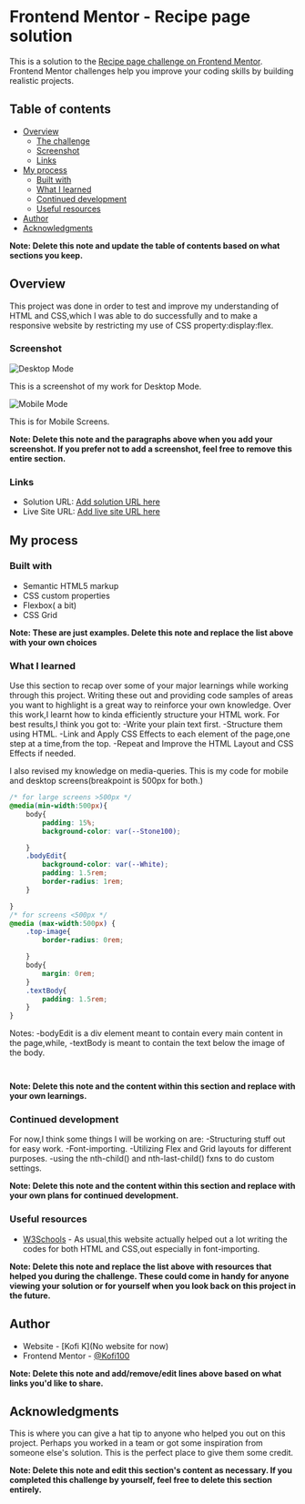 # Frontend Mentor - Recipe page solution

This is a solution to the [Recipe page challenge on Frontend Mentor](https://www.frontendmentor.io/challenges/recipe-page-KiTsR8QQKm). Frontend Mentor challenges help you improve your coding skills by building realistic projects. 

## Table of contents

- [Overview](#overview)
  - [The challenge](#the-challenge)
  - [Screenshot](#screenshot)
  - [Links](#links)
- [My process](#my-process)
  - [Built with](#built-with)
  - [What I learned](#what-i-learned)
  - [Continued development](#continued-development)
  - [Useful resources](#useful-resources)
- [Author](#author)
- [Acknowledgments](#acknowledgments)

**Note: Delete this note and update the table of contents based on what sections you keep.**

## Overview
This project was done in order to test and improve my understanding of HTML and CSS,which I was able to do successfully and
to make a responsive website by restricting my use of CSS property:display:flex.

### Screenshot

![Desktop Mode](./screenshot_1.png)


This is a screenshot of my work for Desktop Mode.


![Mobile Mode](./screenshot_2.png) 



This is for Mobile Screens.



**Note: Delete this note and the paragraphs above when you add your screenshot. If you prefer not to add a screenshot, feel free to remove this entire section.**

### Links

- Solution URL: [Add solution URL here](https://your-solution-url.com)
- Live Site URL: [Add live site URL here](https://kofi100.github.io/RecipePageHTML-Chall/)

## My process

### Built with

- Semantic HTML5 markup
- CSS custom properties
- Flexbox( a bit)
- CSS Grid

**Note: These are just examples. Delete this note and replace the list above with your own choices**

### What I learned

Use this section to recap over some of your major learnings while working through this project. Writing these out and providing code samples of areas you want to highlight is a great way to reinforce your own knowledge.
Over this work,I learnt how to kinda efficiently structure your HTML work.
For best results,I think you got to:
-Write your plain text first.
-Structure them using HTML.
-Link and Apply CSS Effects to each element of the page,one step at a time,from the top.
-Repeat and Improve the HTML Layout and CSS Effects if needed.

I also revised my knowledge on media-queries.
This is my code for mobile and desktop screens(breakpoint is 500px for both.)

```css
/* for large screens >500px */
@media(min-width:500px){
    body{
        padding: 15%;
        background-color: var(--Stone100);

    }
    .bodyEdit{
        background-color: var(--White);
        padding: 1.5rem;
        border-radius: 1rem;
    }

}
/* for screens <500px */
@media (max-width:500px) {
    .top-image{
        border-radius: 0rem;

    }
    body{
        margin: 0rem;
    }
    .textBody{
        padding: 1.5rem;
    }
}
```
Notes:
-bodyEdit is a div element meant to contain every main content in the page,while,
-textBody is meant to contain the text below the image of the body. 

```html

```

```js

```

**Note: Delete this note and the content within this section and replace with your own learnings.**

### Continued development

For now,I think some things I will be working on are:
-Structuring stuff out for easy work.
-Font-importing.
-Utilizing Flex and Grid layouts for different purposes.
-using the  nth-child() and nth-last-child() fxns to do custom settings.

**Note: Delete this note and the content within this section and replace with your own plans for continued development.**

### Useful resources

- [W3Schools](https://www.w3schools.com/) - As usual,this website actually helped out a lot writing the codes for both HTML and CSS,out especially in font-importing.


**Note: Delete this note and replace the list above with resources that helped you during the challenge. These could come in handy for anyone viewing your solution or for yourself when you look back on this project in the future.**

## Author

- Website - [Kofi K](No website for now)
- Frontend Mentor - [@Kofi100](https://www.frontendmentor.io/profile/Kofi100)
<!-- - Twitter - [@yourusername](https://www.twitter.com/yourusername) -->

**Note: Delete this note and add/remove/edit lines above based on what links you'd like to share.**

## Acknowledgments

This is where you can give a hat tip to anyone who helped you out on this project. Perhaps you worked in a team or got some inspiration from someone else's solution. This is the perfect place to give them some credit.

**Note: Delete this note and edit this section's content as necessary. If you completed this challenge by yourself, feel free to delete this section entirely.**
